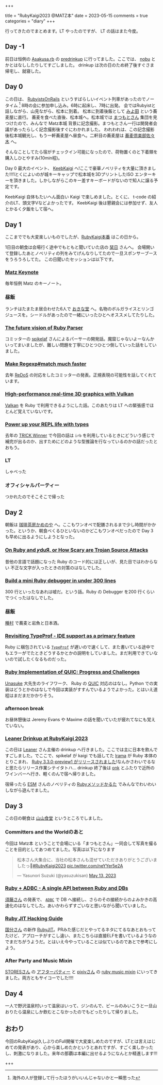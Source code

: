 +++

title = "RubyKaigi2023 @MATZ本"
date = 2023-05-15
comments = true
categories = "diary"
+++

行ってきたのでまとめます。LT やったのですが、 LT の話はまた今度。

## Day -1

前日は恒例の [Asakusa.rb](https://asakusarb.esa.io) の [predrinkup](https://asakusarb.doorkeeper.jp/events/154786) に行ってました。ここでは、 [nobu](https://twitter.com/n0kada) とかとはなししたりしてすごしました。
drinkup は次の日のため終了後すぐさま帰宅し、就寝した。

## Day 0
この日は、 [RubyistsOnRails](https://cookpad.connpass.com/event/277569/) というすばらしいイベント列車があったのでノータイム [^sonnnakotohanai] 8時の会に参加申し込み。6時に起床し、7時に出発。
会ではRubyistと話しながら、山見ながら、松本に到着。
松本に到着後飯として [みよ田](https://tabelog.com/nagano/A2002/A200201/20000092/) という蕎麦屋に直行。
蕎麦を食べた直後、松本城へ。松本城では [まつもとさん](https://twitter.com/yukihiro_matz/) 集団を見つけたので、みんなで Matz本城 背景に記念撮影。まつもとさん一行は開発者会議があったらしく記念撮影後すぐにわかれました。
われわれは、この記念撮影後松本城観光し、もう一軒蕎麦屋へ昼食へ。二軒目の蕎麦屋は [蕎麦倶楽部佐々木](https://tabelog.com/nagano/A2002/A200201/20002376/) へ。

そんなことしてたら宿がチェックイン可能になったので、荷物置くのと下着類を購入しひとやすみ(10min程)。

Day 0 最大のイベント、 [KeebKaigi](https://keebkaigi.org/2023/) へ!ここで豪華ノベリティを大量に頂きました!!!1とくによいのが城キーキャップで松本城を3DプリントしたISO エンターキーを頂きました。しかしながらこのキー差すキーボードがないので知人に譲る予定です。

KeebKaigi 自体もたいへん面白い Kaigi で楽しめました。とくに、 t-code の紹介のLT、頭文字Vなどよかったです。
KeebKaigi 後は懇親会には参加せず、友人とかるく夕飯をして宿へ。

## Day 1

ここまででも大変楽しいものでしたが、[RubyKaigi本番](https://rubykaigi.org/2023/) はこの日から。

1日目の朝食は会場行く途中でもともと聞いていた店の [栞日](https://sioribi.jp/) さんへ。
会場開いて登録したあとノベリティの列をみてげんなりしてたので一旦スポンサーブースをうろうろしてた。
この日聞いたセッションは以下です。

### [Matz Keynote](https://rubykaigi.org/2023/presentations/yukihiro_matz.html#day1)

毎年恒例 Matz のキーノート。

### 昼飯
ランチはたまたま居合わせた6人で [おきな堂](https://tabelog.com/nagano/A2002/A200201/20000098/) へ。名物のボルガライスとリンゴジュースを。シードルがあったので一緒にいったひとへオススメしてたりした。

### [The future vision of Ruby Parser](https://rubykaigi.org/2023/presentations/spikeolaf.html#day1)

コミッターの [spikelaf](https://twitter.com/spikeolaf) さんによるパーサーの開発話。魔窟じゃないよーなんかいってまいましたが、難しい問題を丁寧にひとつひとつ倒していった話をしていました。

### [Make Regexp#match much faster](https://rubykaigi.org/2023/presentations/makenowjust.html#day1)

去年 [ReDoS](https://www.ruby-lang.org/ja/news/2023/03/30/redos-in-time-cve-2023-28756/) の対応をしたコミッターの発表。正規表現の可能性を話してくれています。

### [High-performance real-time 3D graphics with Vulkan](https://rubykaigi.org/2023/presentations/fredolinhares.html#day1)

[Valkan](https://www.vulkan.org/) を Ruby で利用できるようにした話。このあたりは LT への緊張感でほとんど覚えていないです。

### [Power up your REPL life with types](https://rubykaigi.org/2023/presentations/tompng.html#day1)

去年の [TRICK Winner](https://github.com/tric/trick2022/blob/master/01-tompng/entry.rb) で今回の話は `irb` を利用しているときにどういう感じで補完が出るのか、出すためにどのような型推論を行なっているのかの話だったとおもう。

### LT

しゃべった

### オフィシャルパーティー

つかれたのでそこそこで帰った

## Day 2

朝飯は [珈琲茶房かめのや](https://tabelog.com/nagano/A2002/A200201/20020720/) へ。ここもワンオペで配膳されるまで少し時間がかかった。というか、朝食べくるひといないのかどこもワンオペだったので Day 3 も早めに出るようにしようとなった。

### [On Ruby and ꝩduЯ, or How Scary are Trojan Source Attacks](https://rubykaigi.org/2023/presentations/duerst.html#day2)

昔他の言語で話題になった Ruby のコード的には正しいが、見た目ではわからない
不正な文字が入ったときの対策のはなしでした。

### [Build a mini Ruby debugger in under 300 lines](https://rubykaigi.org/2023/presentations/_st0012.html#day2)

300 行といったなあれは嘘だ。という話。Ruby の Debugger を200 行くらいでつくったはなしでした。

### 昼飯

[種村](https://tabelog.com/nagano/A2002/A200201/20015852/) で蕎麦と岩魚と日本酒。

### [Revisiting TypeProf - IDE support as a primary feature](https://rubykaigi.org/2023/presentations/mametter.html#day2)

Ruby に梱包されている [`TypeProf`](https://github.com/ruby/typeprof/blob/master/doc/doc.ja.md) が遅いので速くして、また書いている途中でもエラーがでたときどうするかとかの説明をしていました。まだ利用できていないので試したくなるものだった。

### [Ruby Implementation of QUIC: Progress and Challenges](https://rubykaigi.org/2023/presentations/yu_suke1994.html#day2)

[Unasuke](https://twitter.com/yu_suke1994) 大先生のライフワーク、 Ruby の [QUIC](https://datatracker.ietf.org/doc/html/rfc9000) 対応のはなし。Python での実装はどうとかのはなしで今回は実装がすすんでいるようでよかった。とはいえ道程はまだまだかかりそう。

### afternoon break

お昼休憩後は Jeremy Evans や Maxime の話を聞いていたが疲れてなにも覚えていない。

### [Leaner Drinkup at RubyKaigi 2023](https://leanertechnologies.connpass.com/event/280191/)

この日は [Leaner](https://leaner.jp/) さん主催の drinkup へ行きました。ここでは主に日本を飲んですごしました。でここで、spikelaf が kaigi でも話してた [lrama](https://github.com/ruby/lrama) が Ruby 本体のとりこまれ、 [Ruby 3.3.0-preview1 がリリースされました](https://www.ruby-lang.org/ja/news/2023/05/12/ruby-3-3-0-preview1-released/)!なんかさわいでるなと思たらリリース作業シテイタトハ…
drinkup 終了後は [onk](https://twitter.com/onk) とふたりで近所のワインバーへ行き、軽くのんで宿へ帰りました。

宿帰ったら [ESM](https://esm.co.jp/) さんのノベリティの [Rubyメソッドかるた](https://blog.agile.esm.co.jp/entry/ruby-method-karuta) でみんなでわいわいしながら遊んでました。

## Day 3

この日の朝食は [山山食堂](https://tabelog.com/nagano/A2002/A200201/20023046) というところでしました。

### Committers and the Worldのあと

今回は Matz本 ということで会場にいる「まつもとさん」一同会して写真を撮ることを目的としてあつめてました。写真は以下になります

<blockquote class="twitter-tweet"><p lang="ja" dir="ltr">松本さん大集合に、当社の松本さんも混ぜていただきありがとうございましたっ🏯<a href="https://twitter.com/hashtag/RubyKaigi2023?src=hash&amp;ref_src=twsrc%5Etfw">#RubyKaigi2023</a> <a href="https://t.co/neYYer5e2A">pic.twitter.com/neYYer5e2A</a></p>&mdash; Yasunori Suzuki (@yasuzukisan) <a href="https://twitter.com/yasuzukisan/status/1657253330056519680?ref_src=twsrc%5Etfw">May 13, 2023</a></blockquote> <script async src="https://platform.twitter.com/widgets.js" charset="utf-8"></script> 

### [Ruby + ADBC - A single API between Ruby and DBs](https://rubykaigi.org/2023/presentations/ktou.html#day3)

[須藤さん](https://github.com/kou) の発表で、 [`ADBC`](https://arrow.apache.org/docs/format/ADBC.html) で DB へ接続し、さらのその接続からのよみかきの高速化のはなしでした。あいかわらずすごいなと思いながら聞いていました。

### [Ruby JIT Hacking Guide](https://rubykaigi.org/2023/presentations/k0kubun.html#day3)

[国分さん](https://github.com/k0kubun) の新作 [RubyJIT](https://github.com/ruby/ruby/pull/7448)。PRみた感じだとやってるネタにてるなあとおもってたけど、アプローチがすこし違い、またこちらは直接ELFを書いているようなのでまだちがうようだ。とはいえ今やっていることは似ているのであとで参考にしよう。

### After Party and Music Mixin

[STORESさん](https://stores.jp/) の [アフターパティー](https://hey.connpass.com/event/277763/) と [pixivさん](https://www.pixiv.net) の [ruby music mixin](https://conference.pixiv.co.jp/2023/rubymusicmixin) にいってきました。両方ともサイコーでした!!!!

## Day 4

一人で野沢温泉村いって温泉はいって、ジンのんで、ビールのみいこうと一旦山おりたら温泉にしか飲むとこなかったのでもどったりして帰りました。

## おわり

今回のRubyKaigi久しぶりのFull開催で大変楽しめたのですが、LTとは言えはじめての発表があり、心から楽しめたかというとあれですが、すごく楽しかったし、刺激になりました。来年の那覇は本編に出せるようになんとか精進します!!!

+++

[^sonnnakotohanai]: 海外の人が登録して行ったほうがいいんじゃないかと一瞬思った

